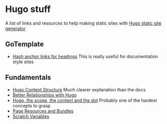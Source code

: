 # Hugo stuff

A list of links and resources to help making static sites with [Hugo static site generator](https://gohugo.io)

## GoTemplate
* [Hash anchor links for headings](https://discourse.gohugo.io/t/adding-anchor-next-to-headers/1726) This is really useful for documentation style sites

## Fundamentals
* [Hugo Content Structure](https://www.jakewiesler.com/blog/hugo-directory-structure/) Much clearer explanation than the docs
* [Better Relationships with Hugo](https://regisphilibert.com/blog/2018/04/hugo-optmized-relashionships-with-related-content/)
* [Hugo, the scope, the context and the dot](https://regisphilibert.com/blog/2018/02/hugo-the-scope-the-context-and-the-dot/) Probably one of the hardest concepts to grasp
* [Page Resources and Bundles](https://regisphilibert.com/blog/2018/01/hugo-page-resources-and-how-to-use-them/)
* [Scratch Variables](https://regisphilibert.com/blog/2017/04/hugo-scratch-explained-variable/)
